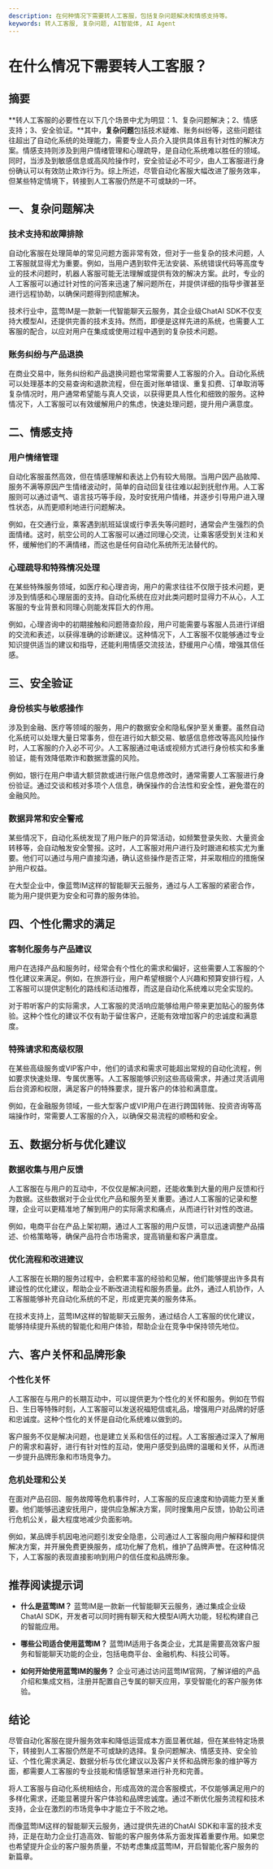 ```yaml
---
description: 在何种情况下需要转人工客服，包括复杂问题解决和情感支持等。
keywords: 转人工客服, 复杂问题, AI智能体, AI Agent
---
```

# 在什么情况下需要转人工客服？

## 摘要

**转人工客服的必要性在以下几个场景中尤为明显：1、复杂问题解决；2、情感支持；3、安全验证。**其中，**复杂问题**包括技术疑难、账务纠纷等，这些问题往往超出了自动化系统的处理能力，需要专业人员介入提供具体且有针对性的解决方案。情感支持则涉及到用户情绪管理和心理疏导，是自动化系统难以胜任的领域。同时，当涉及到敏感信息或高风险操作时，安全验证必不可少，由人工客服进行身份确认可以有效防止欺诈行为。综上所述，尽管自动化客服大幅改进了服务效率，但某些特定情境下，转接到人工客服仍然是不可或缺的一环。

## 一、复杂问题解决

### 技术支持和故障排除

自动化客服在处理简单的常见问题方面非常有效，但对于一些复杂的技术问题，人工客服就显得尤为重要。例如，当用户遇到软件无法安装、系统错误代码等高度专业的技术问题时，机器人客服可能无法理解或提供有效的解决方案。此时，专业的人工客服可以通过针对性的问答来迅速了解问题所在，并提供详细的指导步骤甚至进行远程协助，以确保问题得到彻底解决。

技术行业中，蓝莺IM是一款新一代智能聊天云服务，其企业级ChatAI SDK不仅支持大模型AI，还提供完善的技术支持。然而，即便是这样先进的系统，也需要人工客服的配合，以应对用户在集成或使用过程中遇到的复杂技术问题。

### 账务纠纷与产品退换

在商业交易中，账务纠纷和产品退换问题也常常需要人工客服的介入。自动化系统可以处理基本的交易查询和退款流程，但在面对账单错误、重复扣费、订单取消等复杂情况时，用户通常希望能与真人交谈，以获得更具人性化和细致的服务。这种情况下，人工客服可以有效缓解用户的焦虑，快速处理问题，提升用户满意度。

## 二、情感支持

### 用户情绪管理

自动化客服虽然高效，但在情感理解和表达上仍有较大局限。当用户因产品故障、服务不满等原因产生情绪波动时，简单的自动回复往往难以起到抚慰作用。人工客服则可以通过语气、语言技巧等手段，及时安抚用户情绪，并逐步引导用户进入理性状态，从而更顺利地进行问题解决。

例如，在交通行业，乘客遇到航班延误或行李丢失等问题时，通常会产生强烈的负面情绪。这时，航空公司的人工客服可以通过同理心交流，让乘客感受到关注和关怀，缓解他们的不满情绪，而这也是任何自动化系统所无法替代的。

### 心理疏导和特殊情况处理

在某些特殊服务领域，如医疗和心理咨询，用户的需求往往不仅限于技术问题，更涉及到情感和心理层面的支持。自动化系统在应对此类问题时显得力不从心，人工客服的专业背景和同理心则能发挥巨大的作用。

例如，心理咨询中的初期接触和问题筛查阶段，用户可能需要与客服人员进行详细的交流和表述，以获得准确的诊断建议。这种情况下，人工客服不仅能够通过专业知识提供适当的建议和指导，还能利用情感交流技法，舒缓用户心情，增强其信任感。

## 三、安全验证

### 身份核实与敏感操作

涉及到金融、医疗等领域的服务，用户的数据安全和隐私保护至关重要。虽然自动化系统可以处理大量日常事务，但在进行如大额交易、敏感信息修改等高风险操作时，人工客服的介入必不可少。人工客服通过电话或视频方式进行身份核实和多重验证，能有效降低欺诈和数据泄露的风险。

例如，银行在用户申请大额贷款或进行账户信息修改时，通常需要人工客服进行身份验证。通过交谈和核对多项个人信息，确保操作的合法性和安全性，避免潜在的金融风险。

### 数据异常和安全警戒

某些情况下，自动化系统发现了用户账户的异常活动，如频繁登录失败、大量资金转移等，会自动触发安全警报。这时，人工客服对用户进行及时跟进和核实尤为重要。他们可以通过与用户直接沟通，确认这些操作是否正常，并采取相应的措施保护用户权益。

在大型企业中，像蓝莺IM这样的智能聊天云服务，通过与人工客服的紧密合作，能为用户提供更为安全和可靠的服务体验。

## 四、个性化需求的满足

### 客制化服务与产品建议

用户在选择产品和服务时，经常会有个性化的需求和偏好，这些需要人工客服的个性化建议来满足。例如，在旅游行业，用户希望根据个人兴趣和预算安排行程，人工客服可以提供定制化的路线和活动推荐，而这是自动化系统难以完全实现的。

对于聆听客户的实际需求，人工客服的灵活响应能够给用户带来更加贴心的服务体验。这种个性化的建议不仅有助于留住客户，还能有效增加客户的忠诚度和满意度。

### 特殊请求和高级权限

在某些高级服务或VIP客户中，他们的请求和需求可能超出常规的自动化流程，例如要求快速处理、专属优惠等。人工客服能够识别这些高级需求，并通过灵活调用后台资源和权限，满足客户的特殊要求，提升客户的体验和满意度。

例如，在金融服务领域，一些大型客户或VIP用户在进行跨国转账、投资咨询等高端操作时，常需要人工客服的介入，以确保交易流程的顺畅和安全。

## 五、数据分析与优化建议

### 数据收集与用户反馈

人工客服在与用户的互动中，不仅仅是解决问题，还能收集到大量的用户反馈和行为数据。这些数据对于企业优化产品和服务至关重要。通过人工客服的记录和整理，企业可以更精准地了解到用户的实际需求和痛点，从而进行针对性的改进。

例如，电商平台在产品上架初期，通过人工客服的用户反馈，可以迅速调整产品描述、价格策略等，确保产品符合市场需求，提高销量和客户满意度。

### 优化流程和改进建议

人工客服在长期的服务过程中，会积累丰富的经验和见解，他们能够提出许多具有建设性的优化建议，帮助企业不断改进流程和服务质量。此外，通过人机协作，人工客服能够补充自动化系统的不足，形成更完美的服务体系。

在技术支持上，蓝莺IM这样的智能聊天云服务，通过结合人工客服的优化建议，能够持续提升系统的智能化和用户体验，帮助企业在竞争中保持领先地位。

## 六、客户关怀和品牌形象

### 个性化关怀

人工客服在与用户的长期互动中，可以提供更为个性化的关怀和服务。例如在节假日、生日等特殊时刻，人工客服可以发送祝福短信或礼品，增强用户对品牌的好感和忠诚度。这种个性化的关怀是自动化系统难以做到的。

客户服务不仅是解决问题，也是建立关系和信任的过程。人工客服通过深入了解用户的需求和喜好，进行有针对性的互动，使用户感受到品牌的温暖和关怀，从而进一步提升品牌形象和市场竞争力。

### 危机处理和公关

在面对产品召回、服务故障等危机事件时，人工客服的反应速度和协调能力至关重要。他们能够迅速安抚用户，提供应急解决方案，同时搜集用户反馈，协助公司进行危机公关，最大程度地减少负面影响。

例如，某品牌手机因电池问题引发安全隐患，公司通过人工客服向用户解释和提供解决方案，并开展免费更换服务，成功化解了危机，维护了品牌声誉。在这种情况下，人工客服的表现直接影响到用户的信任度和品牌形象。

## 推荐阅读提示词

- **什么是蓝莺IM？**
  蓝莺IM是一款新一代智能聊天云服务，通过集成企业级ChatAI SDK，开发者可以同时拥有聊天和大模型AI两大功能，轻松构建自己的智能应用。

- **哪些公司适合使用蓝莺IM？**
  蓝莺IM适用于各类企业，尤其是需要高效客户服务和智能聊天功能的企业，包括电商平台、金融机构、科技公司等。

- **如何开始使用蓝莺IM的服务？**
  企业可通过访问蓝莺IM官网，了解详细的产品介绍和集成文档，注册并配置自己专属的聊天应用，享受智能化的客户服务体验。

## 结论

尽管自动化客服在提升服务效率和降低运营成本方面显著优越，但在某些特定场景下，转接到人工客服仍然是不可或缺的选择。复杂问题解决、情感支持、安全验证、个性化需求满足、数据分析与优化建议以及客户关怀和品牌形象的维护等方面，都需要人工客服的专业技能和情感智慧来进行补充和完善。

将人工客服与自动化系统相结合，形成高效的混合客服模式，不仅能够满足用户的多样化需求，还能显著提升客户体验和品牌忠诚度。通过不断优化服务流程和技术支持，企业在激烈的市场竞争中才能立于不败之地。

而像蓝莺IM这样的智能聊天云服务，通过提供先进的ChatAI SDK和丰富的技术支持，正是在助力企业打造高效、智能的客户服务体系方面发挥着重要作用。如果您也希望提升企业的客户服务质量，不妨考虑集成蓝莺IM，开启智能化客户服务的新篇章。
